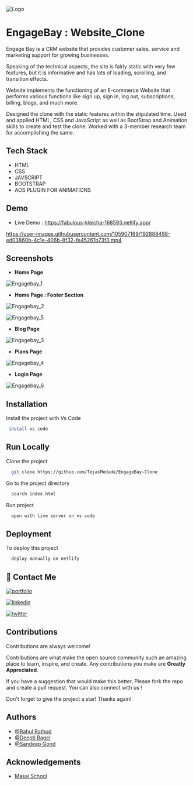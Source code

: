 
![Logo](https://www.engagebay.com/new/assets/img/engagebay-logo.svg)


# EngageBay : Website_Clone



Engage Bay is a CRM website that provides customer sales, service and marketing support for growing businesses.

Speaking of the technical aspects, the site is fairly static with very few features, but it is informative and has lots of loading, scrolling, and transition effects.

Website implements the functioning of an E-commerce Website that performs various functions like sign up, sign in, log out, subscriptions, billing, blogs, and much more.

Designed the clone with the static features within the stipulated time. Used and applied HTML, CSS and JavaScript as well as BootStrap and Animation skills to create and test the clone. Worked with a 3-member research team for accomplishing the same. 
## Tech Stack

- HTML
- CSS
- JAVSCRIPT
- BOOTSTRAP
- AOS PLUGIN FOR ANIMATIONS






## Demo

- Live Demo : https://fabulous-kleicha-168593.netlify.app/ 


https://user-images.githubusercontent.com/105907169/192888498-ed03860b-4c1e-406b-8f32-fe45261b73f3.mp4



## Screenshots

- **Home Page**

![Engagebay_1](https://user-images.githubusercontent.com/105907169/192883377-29e3cb87-22e3-4e9d-b54a-42cef958284c.png)

- **Home Page : Footer Section**

![Engagebay_2](https://user-images.githubusercontent.com/105907169/192883617-f2ed9eb5-8b57-4335-8520-2f02d70a72cf.png)

![Engagebay_5](https://user-images.githubusercontent.com/105907169/192884808-3de0385c-0497-4df2-aecf-a8c659ce7ac6.png)

- **Blog Page**

![Engagebay_3](https://user-images.githubusercontent.com/105907169/192883626-0153545b-b074-42d9-822f-84b8f6982b37.png)

- **Plans Page**

![Engagebay_4](https://user-images.githubusercontent.com/105907169/192883630-d5b34479-6f0b-4b84-b26c-b003334b989d.png)

- **Login Page**

![Engagebay_6](https://user-images.githubusercontent.com/105907169/192884823-6ec04fd1-9ba6-431f-b280-bcce479d45a8.png)

## Installation

Install the project with Vs Code

```bash
 install vs code 
```
    
## Run Locally

Clone the project

```bash
  git clone https://github.com/TejasMedade/EngageBay-Clone
```

Go to the project directory

```bash
  search index.html
```

Run project

```bash
  open with live server on vs code
```


## Deployment

To deploy this project

```bash
  deploy manually on netlify
```


## 🔗 Contact Me
[![portfolio](https://img.shields.io/badge/my_portfolio-000?style=for-the-badge&logo=ko-fi&logoColor=white)](https://tejasmedade.github.io/)

[![linkedin](https://img.shields.io/badge/linkedin-0A66C2?style=for-the-badge&logo=linkedin&logoColor=white)](https://www.linkedin.com/TejasMedade)

[![twitter](https://img.shields.io/badge/twitter-1DA1F2?style=for-the-badge&logo=twitter&logoColor=white)](https://twitter.com/TejasMedade)


## Contributions

Contributions are always welcome!

Contributions are what make the open source community such an amazing place to learn, inspire, and create. Any contributions you make are **Greatly Appreciated**.

If you have a suggestion that would make this better, Please fork the repo and create a pull request. You can also connect with us !

Don't forget to give the project a star! Thanks again!

## Authors

- [@Rahul Rathod](https://www.github.com/rahulrathore2110)
- [@Deepti Bagel](https://www.github.com/dipti1144)
- [@Sandeep Gond](https://www.github.com/Sandeepgond)

## Acknowledgements

 - [Masai School](https://www.masaischool.com/)
 
